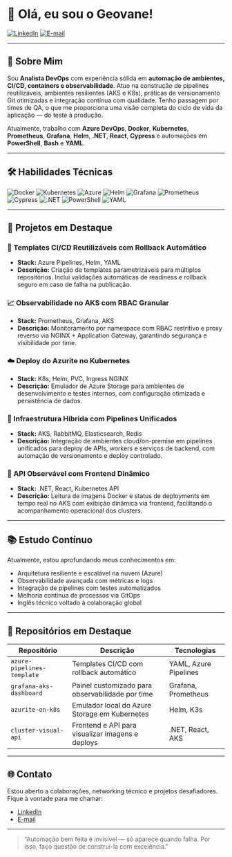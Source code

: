 # 👋 Olá, eu sou o Geovane!

[![LinkedIn](https://img.shields.io/badge/LinkedIn-GeovaneBrandao-blue?style=flat&logo=linkedin)](https://www.linkedin.com/in/geovane-brandao-silva/)
[![E-mail](https://img.shields.io/badge/E--mail-geovaneb.gb@hotmail.com-red?style=flat&logo=gmail)](mailto:geovaneb.gb@hotmail.com)

---

## 💼 Sobre Mim

Sou **Analista DevOps** com experiência sólida em **automação de ambientes, CI/CD, containers e observabilidade**. Atuo na construção de pipelines reutilizáveis, ambientes resilientes (AKS e K8s), práticas de versionamento Git otimizadas e integração contínua com qualidade. Tenho passagem por times de QA, o que me proporciona uma visão completa do ciclo de vida da aplicação — do teste à produção.

Atualmente, trabalho com **Azure DevOps**, **Docker**, **Kubernetes**, **Prometheus**, **Grafana**, **Helm**, **.NET**, **React**, **Cypress** e automações em **PowerShell**, **Bash** e **YAML**.

---

## 🛠️ Habilidades Técnicas

![Docker](https://img.shields.io/badge/Docker-2496ED?style=flat&logo=docker&logoColor=white)
![Kubernetes](https://img.shields.io/badge/Kubernetes-326CE5?style=flat&logo=kubernetes&logoColor=white)
![Azure](https://img.shields.io/badge/Azure-0078D4?style=flat&logo=microsoftazure&logoColor=white)
![Helm](https://img.shields.io/badge/Helm-0F1689?style=flat&logo=helm&logoColor=white)
![Grafana](https://img.shields.io/badge/Grafana-F46800?style=flat&logo=grafana&logoColor=white)
![Prometheus](https://img.shields.io/badge/Prometheus-E6522C?style=flat&logo=prometheus&logoColor=white)
![Cypress](https://img.shields.io/badge/Cypress-17202C?style=flat&logo=cypress&logoColor=white)
![.NET](https://img.shields.io/badge/.NET-512BD4?style=flat&logo=dotnet&logoColor=white)
![PowerShell](https://img.shields.io/badge/PowerShell-5391FE?style=flat&logo=powershell&logoColor=white)
![YAML](https://img.shields.io/badge/YAML-000000?style=flat&logo=yaml&logoColor=white)

---

## 🚀 Projetos em Destaque

### 🔁 Templates CI/CD Reutilizáveis com Rollback Automático
- **Stack:** Azure Pipelines, Helm, YAML
- **Descrição:** Criação de templates parametrizáveis para múltiplos repositórios. Inclui validações automáticas de readiness e rollback seguro em caso de falha na publicação.

### 📈 Observabilidade no AKS com RBAC Granular
- **Stack:** Prometheus, Grafana, AKS
- **Descrição:** Monitoramento por namespace com RBAC restritivo e proxy reverso via NGINX + Application Gateway, garantindo segurança e visibilidade por time.

### ☁️ Deploy do Azurite no Kubernetes
- **Stack:** K8s, Helm, PVC, Ingress NGINX
- **Descrição:** Emulador de Azure Storage para ambientes de desenvolvimento e testes internos, com configuração otimizada e persistência de dados.

### 🔀 Infraestrutura Híbrida com Pipelines Unificados
- **Stack:** AKS, RabbitMQ, Elasticsearch, Redis
- **Descrição:** Integração de ambientes cloud/on-premise em pipelines unificados para deploy de APIs, workers e serviços de backend, com automação de versionamento e deploy controlado.

### 🔎 API Observável com Frontend Dinâmico
- **Stack:** .NET, React, Kubernetes API
- **Descrição:** Leitura de imagens Docker e status de deployments em tempo real no AKS com exibição dinâmica via frontend, facilitando o acompanhamento operacional dos clusters.

---

## 📚 Estudo Contínuo

Atualmente, estou aprofundando meus conhecimentos em:
- Arquitetura resiliente e escalável na nuvem (Azure)
- Observabilidade avançada com métricas e logs
- Integração de pipelines com testes automatizados
- Melhoria contínua de processos via GitOps
- Inglês técnico voltado à colaboração global

---

## 📌 Repositórios em Destaque

| Repositório               | Descrição                                          | Tecnologias             |
|---------------------------|----------------------------------------------------|-------------------------|
| `azure-pipelines-template` | Templates CI/CD com rollback automático            | YAML, Azure Pipelines   |
| `grafana-aks-dashboard`    | Painel customizado para observabilidade por time   | Grafana, Prometheus     |
| `azurite-on-k8s`           | Emulador local do Azure Storage em Kubernetes      | Helm, K3s               |
| `cluster-visual-api`       | Frontend e API para visualizar imagens e deploys   | .NET, React, AKS        |

---

## 🌐 Contato

Estou aberto a colaborações, networking técnico e projetos desafiadores. Fique à vontade para me chamar:

- [LinkedIn](https://www.linkedin.com/in/geovane-brandao-silva/)
- [E-mail](mailto:geovaneb.gb@hotmail.com)

---

> “Automação bem feita é invisível — só aparece quando falha. Por isso, faço questão de construí-la com excelência.”
